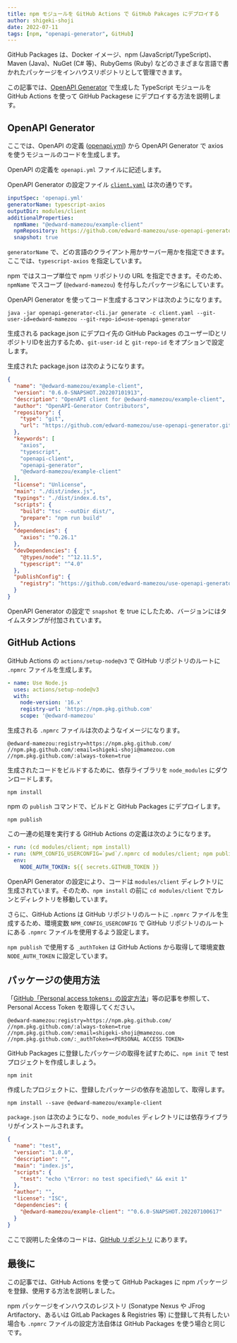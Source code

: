 ```yaml
---
title: npm モジュールを GitHub Actions で GitHub Pakcages にデプロイする
author: shigeki-shoji
date: 2022-07-11
tags: [npm, "openapi-generator", GitHub]
---
```


GitHub Packages は、Docker イメージ、npm (JavaScript/TypeScript)、Maven (Java)、NuGet (C# 等)、RubyGems (Ruby) などのさまざまな言語で書かれたパッケージをインハウスリポジトリとして管理できます。

この記事では、[OpenAPI Generator](https://github.com/OpenAPITools/openapi-generator) で生成した TypeScript モジュールを GitHub Actions を使って GitHub Packagese にデプロイする方法を説明します。

## OpenAPI Generator

ここでは、OpenAPI の定義 ([openapi.yml](https://github.com/edward-mamezou/use-openapi-generator/blob/feature/openapi-generator-6/openapi.yml)) から OpenAPI Generator で axios を使うモジュールのコードを生成します。

OpenAPI の定義を `openapi.yml` ファイルに記述します。

OpenAPI Generator の設定ファイル [`client.yaml`](https://github.com/edward-mamezou/use-openapi-generator/blob/feature/openapi-generator-6/client.yaml) は次の通りです。

```yaml
inputSpec: 'openapi.yml'
generatorName: typescript-axios
outputDir: modules/client
additionalProperties:
  npmName: "@edward-mamezou/example-client"
  npmRepository: https://github.com/edward-mamezou/use-openapi-generator.git
  snapshot: true
```

`generatorName` で、どの言語のクライアント用かサーバー用かを指定できます。ここでは、`typescript-axios` を指定しています。

npm ではスコープ単位で npm リポジトリの URL を指定できます。そのため、`npmName` でスコープ (`@edward-mamezou`) を付与したパッケージ名にしています。

OpenAPI Generator を使ってコード生成するコマンドは次のようになります。

```shell
java -jar openapi-generator-cli.jar generate -c client.yaml --git-user-id=edward-mamezou --git-repo-id=use-openapi-generator
```

生成される package.json にデプロイ先の GitHub Packages のユーザーIDとリポジトリIDを出力するため、`git-user-id` と `git-repo-id` をオプションで設定します。

生成された package.json は次のようになります。

```json
{
  "name": "@edward-mamezou/example-client",
  "version": "0.6.0-SNAPSHOT.202207101913",
  "description": "OpenAPI client for @edward-mamezou/example-client",
  "author": "OpenAPI-Generator Contributors",
  "repository": {
    "type": "git",
    "url": "https://github.com/edward-mamezou/use-openapi-generator.git"
  },
  "keywords": [
    "axios",
    "typescript",
    "openapi-client",
    "openapi-generator",
    "@edward-mamezou/example-client"
  ],
  "license": "Unlicense",
  "main": "./dist/index.js",
  "typings": "./dist/index.d.ts",
  "scripts": {
    "build": "tsc --outDir dist/",
    "prepare": "npm run build"
  },
  "dependencies": {
    "axios": "^0.26.1"
  },
  "devDependencies": {
    "@types/node": "^12.11.5",
    "typescript": "^4.0"
  },
  "publishConfig": {
    "registry": "https://github.com/edward-mamezou/use-openapi-generator.git"
  }
}
```

OpenAPI Generator の設定で `snapshot` を true にしたため、バージョンにはタイムスタンプが付加されています。

## GitHub Actions

GitHub Actions の `actions/setup-node@v3` で GitHub リポジトリのルートに `.npmrc` ファイルを生成します。

```yaml
- name: Use Node.js
  uses: actions/setup-node@v3
  with:
    node-version: '16.x'
    registry-url: 'https://npm.pkg.github.com'
    scope: '@edward-mamezou'
```

生成される `.npmrc` ファイルは次のようなイメージになります。

```text
@edward-mamezou:registry=https://npm.pkg.github.com/
//npm.pkg.github.com/:email=shigeki-shoji@mamezou.com
//npm.pkg.github.com/:always-token=true
```

生成されたコードをビルドするために、依存ライブラリを `node_modules` にダウンロードします。

```shell
npm install
```

npm の `publish` コマンドで、ビルドと GitHub Packages にデプロイします。

```shell
npm publish
```

この一連の処理を実行する GitHub Actions の定義は次のようになります。

```yaml
- run: (cd modules/client; npm install)
- run: (NPM_CONFIG_USERCONFIG=`pwd`/.npmrc cd modules/client; npm publish)
  env:
    NODE_AUTH_TOKEN: ${{ secrets.GITHUB_TOKEN }}
```

OpenAPI Generator の設定により、コードは `modules/client` ディレクトリに生成されています。そのため、`npm install` の前に `cd modules/client` でカレンとディレクトリを移動しています。

さらに、GitHub Actions は GitHub リポジトリのルートに `.npmrc` ファイルを生成するため、環境変数 `NPM_CONFIG_USERCONFIG` で GitHub リポジトリのルートにある `.npmrc` ファイルを使用するよう設定します。

`npm publish` で使用する `_authToken` は GitHub Actions から取得して環境変数 `NODE_AUTH_TOKEN` に設定しています。

## パッケージの使用方法

「[GitHub「Personal access tokens」の設定方法](https://qiita.com/kz800/items/497ec70bff3e555dacd0)」等の記事を参照して、Personal Access Token を取得してください。

```text
@edward-mamezou:registry=https://npm.pkg.github.com/
//npm.pkg.github.com/:always-token=true
//npm.pkg.github.com/:email=shigeki-shoji@mamezou.com
//npm.pkg.github.com/:_authToken=<PERSONAL ACCESS TOKEN>
```

GitHub Packages に登録したパッケージの取得を試すために、`npm init` で test プロジェクトを作成しましょう。

```shell
npm init
```

作成したプロジェクトに、登録したパッケージの依存を追加して、取得します。

```shell
npm install --save @edward-mamezou/example-client
```

`package.json` は次のようになり、`node_modules` ディレクトリには依存ライブラリがインストールされます。

```json
{
  "name": "test",
  "version": "1.0.0",
  "description": "",
  "main": "index.js",
  "scripts": {
    "test": "echo \"Error: no test specified\" && exit 1"
  },
  "author": "",
  "license": "ISC",
  "dependencies": {
    "@edward-mamezou/example-client": "^0.6.0-SNAPSHOT.202207100617"
  }
}
```

ここで説明した全体のコードは、[GitHub リポジトリ](https://github.com/edward-mamezou/use-openapi-generator/tree/feature/openapi-generator-6) にあります。

## 最後に 

この記事では、GitHub Actions を使って GitHub Packages に npm パッケージを登録、使用する方法を説明しました。

npm パッケージをインハウスのレジストリ (Sonatype Nexus や JFrog Artifactory、あるいは GitLab Packages & Registries 等) に登録して共有したい場合も `.npmrc` ファイルの設定方法自体は GitHub Packages を使う場合と同じです。


